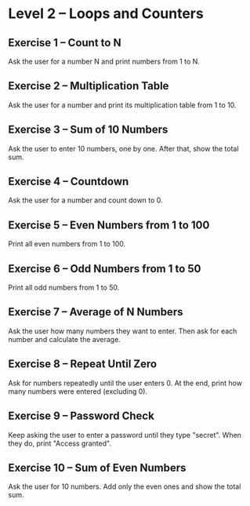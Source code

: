 # Level 2 – Loops and Counters

## Exercise 1 – Count to N
Ask the user for a number N and print numbers from 1 to N.

## Exercise 2 – Multiplication Table
Ask the user for a number and print its multiplication table from 1 to 10.

## Exercise 3 – Sum of 10 Numbers
Ask the user to enter 10 numbers, one by one. After that, show the total sum.

## Exercise 4 – Countdown
Ask the user for a number and count down to 0.

## Exercise 5 – Even Numbers from 1 to 100
Print all even numbers from 1 to 100.

## Exercise 6 – Odd Numbers from 1 to 50
Print all odd numbers from 1 to 50.

## Exercise 7 – Average of N Numbers
Ask the user how many numbers they want to enter. Then ask for each number and calculate the average.

## Exercise 8 – Repeat Until Zero
Ask for numbers repeatedly until the user enters 0. At the end, print how many numbers were entered (excluding 0).

## Exercise 9 – Password Check
Keep asking the user to enter a password until they type "secret". When they do, print "Access granted".

## Exercise 10 – Sum of Even Numbers
Ask the user for 10 numbers. Add only the even ones and show the total sum.

